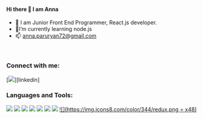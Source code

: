 
#### Hi there 👋 I am Anna

- 🔭 I am Junior Front End Programmer, React.js developer.
- 🌱I’m currently learning node.js
- 📫 anna.paruryan72@gmail.com


<br/>
 
### Connect with me:


[![](https://img.icons8.com/dusk/50/000000/linkedin--v2.png"width="30px")][linkedin]

### Languages and Tools:

[![](https://img.icons8.com/color/48/000000/html-5--v1.png)]()
[![](https://img.icons8.com/color/48/000000/bootstrap.png)]()
[![](https://img.icons8.com/color/48/000000/javascript--v1.png)]()
[![](https://img.icons8.com/color/48/000000/css3.png)]()
[![](https://img.icons8.com/external-tal-revivo-color-tal-revivo/48/000000/external-sass-a-style-sheet-professional-grade-css-extension-language-logo-color-tal-revivo.png)]()
[![](https://img.icons8.com/color/50/000000/react-native.png)]()
[![](https://www.iconfinder.com/icons/4691205/redux_icon)]()
[![](https://img.icons8.com/color/344/redux.png  = x48)]()

[linkedin]:https://www.linkedin.com/in/anna-paruryan-b2455122b/



